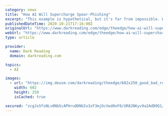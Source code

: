 ```yaml
---
category: news
title: "How AI Will Supercharge Spear-Phishing"
excerpt: "This example is hypothetical, but it's far from impossible. With the emergence of offensive artificial intelligence (AI), we are at the precipice of a new era of email attacks that move away from ..."
publishedDateTime: 2020-10-21T17:16:00Z
originalUrl: "https://www.darkreading.com/edge/theedge/how-ai-will-supercharge-spear-phishing-/b/d-id/1339210?_mc=rss_x_drr_edt_aud_dr_x_x-rss-simple"
webUrl: "https://www.darkreading.com/edge/theedge/how-ai-will-supercharge-spear-phishing-/b/d-id/1339210?_mc=rss_x_drr_edt_aud_dr_x_x-rss-simple"
type: article

provider:
  name: Dark Reading
  domain: darkreading.com

topics:
  - AI

images:
  - url: "https://img.deusm.com/darkreading/theedge/602x250_good_bad_robot.jpg"
    width: 602
    height: 250
    isCached: true

secured: "zcgJx5fsNLv0Nb5cAPHruODNbIo3zF3mjOcVwd0oF0/UR82NKyv9a2AdB9Q1/nVWRNVNlEGODM42ZU8IveRn8BvoWqJfc3vrF2p3cmb5gwWrjEpHzn7+t17rRJuiPimclsnI02M6AfEXpMuiBgyJ342f6EFmakPFLXcmEbP8aditH3XqsWyvUWoIBbAIvOuPKVvmvTL9gUQw+JfwqH6OjM5m9rCPuS/sZ+aAlrHadyWtPaTgyqgoLwRKiVTDkh4GWJAun9vlIbo+NvdCbXNjC9b8sjDP2cH5bNmIJzou5s97sHrLh0Iy75u0TqfgyAV41jeMtpEOT+2lak9uow0zPjyxN3b+N/eKsPlCjB18aFg=;tno+X6rFxfNtRj2lwTeymg=="
---
```


